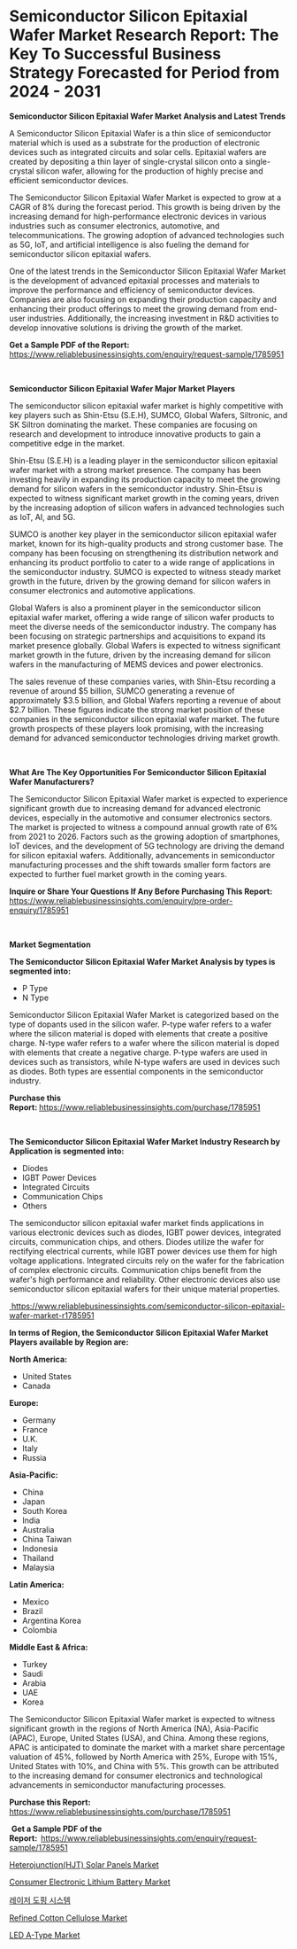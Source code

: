 <p><h1>Semiconductor Silicon Epitaxial Wafer Market Research Report: The Key To Successful Business Strategy Forecasted for Period from 2024 - 2031</h1></p><p><strong>Semiconductor Silicon Epitaxial Wafer Market Analysis and Latest Trends</strong></p>
<p><p>A Semiconductor Silicon Epitaxial Wafer is a thin slice of semiconductor material which is used as a substrate for the production of electronic devices such as integrated circuits and solar cells. Epitaxial wafers are created by depositing a thin layer of single-crystal silicon onto a single-crystal silicon wafer, allowing for the production of highly precise and efficient semiconductor devices.</p><p>The Semiconductor Silicon Epitaxial Wafer Market is expected to grow at a CAGR of 8% during the forecast period. This growth is being driven by the increasing demand for high-performance electronic devices in various industries such as consumer electronics, automotive, and telecommunications. The growing adoption of advanced technologies such as 5G, IoT, and artificial intelligence is also fueling the demand for semiconductor silicon epitaxial wafers.</p><p>One of the latest trends in the Semiconductor Silicon Epitaxial Wafer Market is the development of advanced epitaxial processes and materials to improve the performance and efficiency of semiconductor devices. Companies are also focusing on expanding their production capacity and enhancing their product offerings to meet the growing demand from end-user industries. Additionally, the increasing investment in R&D activities to develop innovative solutions is driving the growth of the market.</p></p>
<p><strong>Get a Sample PDF of the Report:&nbsp;</strong> <a href="https://www.reliablebusinessinsights.com/enquiry/request-sample/1785951">https://www.reliablebusinessinsights.com/enquiry/request-sample/1785951</a></p>
<p>&nbsp;</p>
<p><strong>Semiconductor Silicon Epitaxial Wafer Major Market Players</strong></p>
<p><p>The semiconductor silicon epitaxial wafer market is highly competitive with key players such as Shin-Etsu (S.E.H), SUMCO, Global Wafers, Siltronic, and SK Siltron dominating the market. These companies are focusing on research and development to introduce innovative products to gain a competitive edge in the market.</p><p>Shin-Etsu (S.E.H) is a leading player in the semiconductor silicon epitaxial wafer market with a strong market presence. The company has been investing heavily in expanding its production capacity to meet the growing demand for silicon wafers in the semiconductor industry. Shin-Etsu is expected to witness significant market growth in the coming years, driven by the increasing adoption of silicon wafers in advanced technologies such as IoT, AI, and 5G.</p><p>SUMCO is another key player in the semiconductor silicon epitaxial wafer market, known for its high-quality products and strong customer base. The company has been focusing on strengthening its distribution network and enhancing its product portfolio to cater to a wide range of applications in the semiconductor industry. SUMCO is expected to witness steady market growth in the future, driven by the growing demand for silicon wafers in consumer electronics and automotive applications.</p><p>Global Wafers is also a prominent player in the semiconductor silicon epitaxial wafer market, offering a wide range of silicon wafer products to meet the diverse needs of the semiconductor industry. The company has been focusing on strategic partnerships and acquisitions to expand its market presence globally. Global Wafers is expected to witness significant market growth in the future, driven by the increasing demand for silicon wafers in the manufacturing of MEMS devices and power electronics.</p><p>The sales revenue of these companies varies, with Shin-Etsu recording a revenue of around $5 billion, SUMCO generating a revenue of approximately $3.5 billion, and Global Wafers reporting a revenue of about $2.7 billion. These figures indicate the strong market position of these companies in the semiconductor silicon epitaxial wafer market. The future growth prospects of these players look promising, with the increasing demand for advanced semiconductor technologies driving market growth.</p></p>
<p>&nbsp;</p>
<p><strong>What Are The Key Opportunities For Semiconductor Silicon Epitaxial Wafer Manufacturers?</strong></p>
<p><p>The Semiconductor Silicon Epitaxial Wafer market is expected to experience significant growth due to increasing demand for advanced electronic devices, especially in the automotive and consumer electronics sectors. The market is projected to witness a compound annual growth rate of 6% from 2021 to 2026. Factors such as the growing adoption of smartphones, IoT devices, and the development of 5G technology are driving the demand for silicon epitaxial wafers. Additionally, advancements in semiconductor manufacturing processes and the shift towards smaller form factors are expected to further fuel market growth in the coming years.</p></p>
<p><strong>Inquire or Share Your Questions If Any Before Purchasing This Report:</strong> <a href="https://www.reliablebusinessinsights.com/enquiry/pre-order-enquiry/1785951">https://www.reliablebusinessinsights.com/enquiry/pre-order-enquiry/1785951</a></p>
<p>&nbsp;</p>
<p><strong>Market Segmentation</strong></p>
<p><strong>The Semiconductor Silicon Epitaxial Wafer Market Analysis by types is segmented into:</strong></p>
<p><ul><li>P Type</li><li>N Type</li></ul></p>
<p><p>Semiconductor Silicon Epitaxial Wafer Market is categorized based on the type of dopants used in the silicon wafer. P-type wafer refers to a wafer where the silicon material is doped with elements that create a positive charge. N-type wafer refers to a wafer where the silicon material is doped with elements that create a negative charge. P-type wafers are used in devices such as transistors, while N-type wafers are used in devices such as diodes. Both types are essential components in the semiconductor industry.</p></p>
<p><strong>Purchase this Report:&nbsp;</strong><a href="https://www.reliablebusinessinsights.com/purchase/1785951">https://www.reliablebusinessinsights.com/purchase/1785951</a></p>
<p>&nbsp;</p>
<p><strong>The Semiconductor Silicon Epitaxial Wafer Market Industry Research by Application is segmented into:</strong></p>
<p><ul><li>Diodes</li><li>IGBT Power Devices</li><li>Integrated Circuits</li><li>Communication Chips</li><li>Others</li></ul></p>
<p><p>The semiconductor silicon epitaxial wafer market finds applications in various electronic devices such as diodes, IGBT power devices, integrated circuits, communication chips, and others. Diodes utilize the wafer for rectifying electrical currents, while IGBT power devices use them for high voltage applications. Integrated circuits rely on the wafer for the fabrication of complex electronic circuits. Communication chips benefit from the wafer's high performance and reliability. Other electronic devices also use semiconductor silicon epitaxial wafers for their unique material properties.</p></p>
<p><a href="https://www.reliablebusinessinsights.com/semiconductor-silicon-epitaxial-wafer-market-r1785951">&nbsp;https://www.reliablebusinessinsights.com/semiconductor-silicon-epitaxial-wafer-market-r1785951</a></p>
<p><strong>In terms of Region, the Semiconductor Silicon Epitaxial Wafer Market Players available by Region are:</strong></p>
<p>
    <p> <strong> North America: </strong>
        <ul>
            <li>United States</li>
            <li>Canada</li>
        </ul>
        </p> 
    <p> <strong> Europe: </strong>
        <ul>
            <li>Germany</li>
            <li>France</li>
            <li>U.K.</li>
            <li>Italy</li>
            <li>Russia</li>
        </ul>
        </p> 
    <p> <strong> Asia-Pacific: </strong>
        <ul>
            <li>China</li>
            <li>Japan</li>
            <li>South Korea</li>
            <li>India</li>
            <li>Australia</li>
            <li>China Taiwan</li>
            <li>Indonesia</li>
            <li>Thailand</li>
            <li>Malaysia</li>
        </ul>
        </p> 
    <p> <strong> Latin America: </strong>
        <ul>
            <li>Mexico</li>
            <li>Brazil</li>
            <li>Argentina Korea</li>
            <li>Colombia</li>
        </ul>
        </p> 
    <p> <strong> Middle East & Africa: </strong>
        <ul>
            <li>Turkey</li>
            <li>Saudi</li>
            <li>Arabia</li>
            <li>UAE</li>
            <li>Korea</li>
        </ul>
    </p>
    </p>
<p><p>The Semiconductor Silicon Epitaxial Wafer market is expected to witness significant growth in the regions of North America (NA), Asia-Pacific (APAC), Europe, United States (USA), and China. Among these regions, APAC is anticipated to dominate the market with a market share percentage valuation of 45%, followed by North America with 25%, Europe with 15%, United States with 10%, and China with 5%. This growth can be attributed to the increasing demand for consumer electronics and technological advancements in semiconductor manufacturing processes.</p></p>
<p><strong>Purchase this Report: </strong><a href="https://www.reliablebusinessinsights.com/purchase/1785951">https://www.reliablebusinessinsights.com/purchase/1785951</a></p>
<p>&nbsp;<strong>Get a Sample PDF of the Report:&nbsp;&nbsp;</strong><a href="https://www.reliablebusinessinsights.com/enquiry/request-sample/1785951">https://www.reliablebusinessinsights.com/enquiry/request-sample/1785951</a></p>
<p><strong></strong></p>
<p><p><a href="https://github.com/sonuprakash1/Market-Research-Report-List-3/blob/main/heterojunctionhjt-solar-panels-market.md">Heterojunction(HJT) Solar Panels Market</a></p><p><a href="https://issuu.com/reportprime-2/docs/consumer-electronic-lithium-battery-market-size-20">Consumer Electronic Lithium Battery Market</a></p><p><a href="https://github.com/rrmadityapu/Market-Research-Report-List-1/blob/main/947930898959.md">레이저 도핑 시스템</a></p><p><a href="https://github.com/Whitneyboyettebo9kiw7yr13/Market-Research-Report-List-2/blob/main/refined-cotton-cellulose-market.md">Refined Cotton Cellulose Market</a></p><p><a href="https://issuu.com/reportprime-2/docs/led-a-type-market-size-2030.pptx">LED A-Type Market</a></p></p>